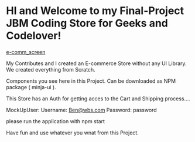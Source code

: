 # HI and Welcome to my Final-Project JBM Coding Store for Geeks and Codelover!
[e-comm_screen](https://user-images.githubusercontent.com/81374245/133248495-938c1768-80ec-4a61-bb9a-a26b0a40b809.png)

My Contributes and I created an E-commerce Store without any UI Library. We created everything from Scratch.

Components you see here in this Project. Can be downloaded as NPM package ( minja-ui ).

This Store has an Auth for getting acces to the Cart and Shipping process....

MockUpUser: Username: Ben@wbs.com
            Password: password
            
please run the application with npm start

Have fun and use whatever you wnat from this Project. 




